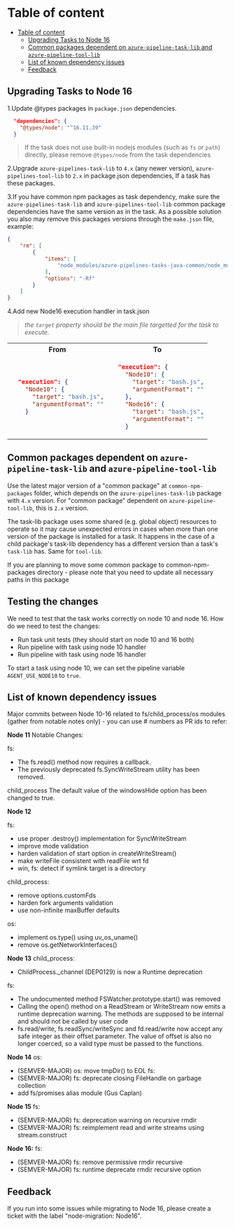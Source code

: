 # Table of content

- [Table of content](#table-of-content)
  - [Upgrading Tasks to Node 16](#upgrading-tasks-to-node-16)
  - [Common packages dependent on `azure-pipeline-task-lib` and `azure-pipeline-tool-lib`](#common-packages-dependent-on-azure-pipeline-task-lib-and-azure-pipeline-tool-lib)
  - [List of known dependency issues](#list-of-known-dependency-issues)
  - [Feedback](#feedback)

## Upgrading Tasks to Node 16

1.Update @types packages in `package.json` dependencies.

```json
  "dependencies": {
    "@types/node": "^16.11.39"
  }
```

> If the task does not use built-in nodejs modules (such as `fs` or `path`) directly, please remove `@types/node` from the task dependencies

2.Upgrade `azure-pipelines-task-lib` to `4.x` (any newer version), `azure-pipelines-tool-lib` to `2.x` in package.json dependencies, If a task has these packages.

3.If you have common npm packages as task dependency, make sure the `azure-pipelines-task-lib` and `azure-pipelines-tool-lib` common package dependencies have the same version as in the task.
As a possible solution you also may remove this packages versions through the `make.json` file, example:

```json
{
    "rm": [
        {
            "items": [
                "node_modules/azure-pipelines-tasks-java-common/node_modules/azure-pipelines-task-lib",
            ],
            "options": "-Rf"
        }
    ]
}
```

4.Add new Node16 execution handler in task.json
   > _the `target` property should be the main file targetted for the task to execute._

<table>
<tr>
<th>From</th>
<th>To</th>
</tr>
<tr>
<td>

```json
  "execution": {
    "Node10": {
      "target": "bash.js",
      "argumentFormat": ""
    }
```

</td>
<td>

```json
  "execution": {
    "Node10": {
      "target": "bash.js",
      "argumentFormat": ""
    },
    "Node16": {
      "target": "bash.js",
      "argumentFormat": ""
    }
```

</td>
</tr>
</table>

## Common packages dependent on `azure-pipeline-task-lib` and `azure-pipeline-tool-lib`

Use the latest major version of a "common package" at `common-npm-packages` folder, which depends on the `azure-pipelines-task-lib` package with `4.x` version. For "common package" dependent on `azure-pipeline-tool-lib`, this is `2.x` version.

The task-lib package uses some shared (e.g. global object) resources to operate so it may cause unexpected errors in cases when more than one version of the package is installed for a task. It happens in the case of a child package's task-lib dependency has a different version than a task's `task-lib` has. Same for `tool-lib`.

If you are planning to move some common package to common-npm-packages directory - please note that you need to update all necessary paths in this package

## Testing the changes

We need to test that the task works correctly on node 10 and node 16.
How do we need to test the changes:

- Run task unit tests (they should start on node 10 and 16 both)
- Run pipeline with task using node 10 handler
- Run pipeline with task using node 16 handler

To start a task using node 10, we can set the pipeline variable `AGENT_USE_NODE10` to `true`.

## List of known dependency issues

Major commits between Node 10-16 related to fs/child_process/os modules (gather from notable notes only) - you can use # numbers as PR ids to refer:

**Node 11**
Notable Changes:

fs:

- The fs.read() method now requires a callback.
- The previously deprecated fs.SyncWriteStream utility has been removed.

child_process
The default value of the windowsHide option has been changed to true.

**Node 12**

fs:

- use proper .destroy() implementation for SyncWriteStream
- improve mode validation
- harden validation of start option in createWriteStream()
- make writeFile consistent with readFile wrt fd
- win, fs: detect if symlink target is a directory

child_process:

- remove options.customFds
- harden fork arguments validation
- use non-infinite maxBuffer defaults

os:

- implement os.type() using uv_os_uname()
- remove os.getNetworkInterfaces()

**Node 13**
child_process:

- ChildProcess._channel (DEP0129) is now a Runtime deprecation

fs:

- The undocumented method FSWatcher.prototype.start() was removed
- Calling the open() method on a ReadStream or WriteStream now emits a runtime deprecation warning. The methods are supposed to be internal and should not be called by user code
- fs.read/write, fs.readSync/writeSync and fd.read/write now accept any safe integer as their offset parameter. The value of offset is also no longer coerced, so a valid type must be passed to the functions.

**Node 14**
os:

- (SEMVER-MAJOR) os: move tmpDir() to EOL
fs:
- (SEMVER-MAJOR) fs: deprecate closing FileHandle on garbage collection
- add fs/promises alias module (Gus Caplan)

**Node 15**
fs:

- (SEMVER-MAJOR) fs: deprecation warning on recursive rmdir
- (SEMVER-MAJOR) fs: reimplement read and write streams using stream.construct

**Node 16:**
fs:

- (SEMVER-MAJOR) fs: remove permissive rmdir recursive
- (SEMVER-MAJOR) fs: runtime deprecate rmdir recursive option

## Feedback

If you run into some issues while migrating to Node 16, please create a ticket with the label "node-migration: Node16".
